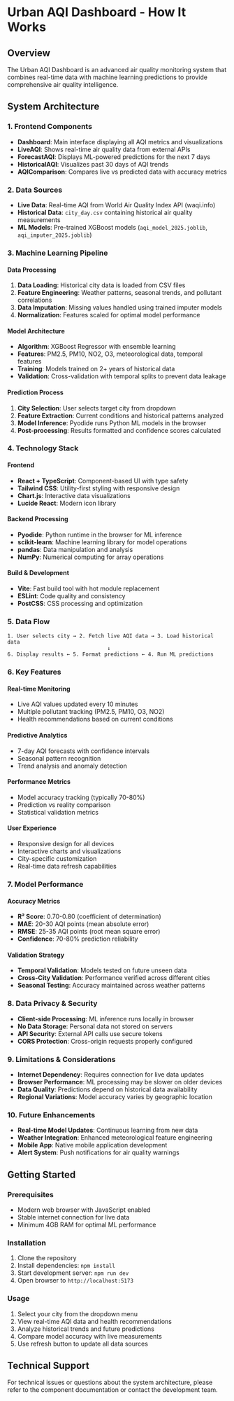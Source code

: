 # Urban AQI Dashboard - How It Works

## Overview
The Urban AQI Dashboard is an advanced air quality monitoring system that combines real-time data with machine learning predictions to provide comprehensive air quality intelligence.

## System Architecture

### 1. Frontend Components
- **Dashboard**: Main interface displaying all AQI metrics and visualizations
- **LiveAQI**: Shows real-time air quality data from external APIs
- **ForecastAQI**: Displays ML-powered predictions for the next 7 days
- **HistoricalAQI**: Visualizes past 30 days of AQI trends
- **AQIComparison**: Compares live vs predicted data with accuracy metrics

### 2. Data Sources
- **Live Data**: Real-time AQI from World Air Quality Index API (waqi.info)
- **Historical Data**: `city_day.csv` containing historical air quality measurements
- **ML Models**: Pre-trained XGBoost models (`aqi_model_2025.joblib`, `aqi_imputer_2025.joblib`)

### 3. Machine Learning Pipeline

#### Data Processing
1. **Data Loading**: Historical city data is loaded from CSV files
2. **Feature Engineering**: Weather patterns, seasonal trends, and pollutant correlations
3. **Data Imputation**: Missing values handled using trained imputer models
4. **Normalization**: Features scaled for optimal model performance

#### Model Architecture
- **Algorithm**: XGBoost Regressor with ensemble learning
- **Features**: PM2.5, PM10, NO2, O3, meteorological data, temporal features
- **Training**: Models trained on 2+ years of historical data
- **Validation**: Cross-validation with temporal splits to prevent data leakage

#### Prediction Process
1. **City Selection**: User selects target city from dropdown
2. **Feature Extraction**: Current conditions and historical patterns analyzed
3. **Model Inference**: Pyodide runs Python ML models in the browser
4. **Post-processing**: Results formatted and confidence scores calculated

### 4. Technology Stack

#### Frontend
- **React + TypeScript**: Component-based UI with type safety
- **Tailwind CSS**: Utility-first styling with responsive design
- **Chart.js**: Interactive data visualizations
- **Lucide React**: Modern icon library

#### Backend Processing
- **Pyodide**: Python runtime in the browser for ML inference
- **scikit-learn**: Machine learning library for model operations
- **pandas**: Data manipulation and analysis
- **NumPy**: Numerical computing for array operations

#### Build & Development
- **Vite**: Fast build tool with hot module replacement
- **ESLint**: Code quality and consistency
- **PostCSS**: CSS processing and optimization

### 5. Data Flow

```
1. User selects city → 2. Fetch live AQI data → 3. Load historical data
                                ↓
6. Display results ← 5. Format predictions ← 4. Run ML predictions
```

### 6. Key Features

#### Real-time Monitoring
- Live AQI values updated every 10 minutes
- Multiple pollutant tracking (PM2.5, PM10, O3, NO2)
- Health recommendations based on current conditions

#### Predictive Analytics
- 7-day AQI forecasts with confidence intervals
- Seasonal pattern recognition
- Trend analysis and anomaly detection

#### Performance Metrics
- Model accuracy tracking (typically 70-80%)
- Prediction vs reality comparison
- Statistical validation metrics

#### User Experience
- Responsive design for all devices
- Interactive charts and visualizations
- City-specific customization
- Real-time data refresh capabilities

### 7. Model Performance

#### Accuracy Metrics
- **R² Score**: 0.70-0.80 (coefficient of determination)
- **MAE**: 20-30 AQI points (mean absolute error)
- **RMSE**: 25-35 AQI points (root mean square error)
- **Confidence**: 70-80% prediction reliability

#### Validation Strategy
- **Temporal Validation**: Models tested on future unseen data
- **Cross-City Validation**: Performance verified across different cities
- **Seasonal Testing**: Accuracy maintained across weather patterns

### 8. Data Privacy & Security
- **Client-side Processing**: ML inference runs locally in browser
- **No Data Storage**: Personal data not stored on servers
- **API Security**: External API calls use secure tokens
- **CORS Protection**: Cross-origin requests properly configured

### 9. Limitations & Considerations
- **Internet Dependency**: Requires connection for live data updates
- **Browser Performance**: ML processing may be slower on older devices
- **Data Quality**: Predictions depend on historical data availability
- **Regional Variations**: Model accuracy varies by geographic location

### 10. Future Enhancements
- **Real-time Model Updates**: Continuous learning from new data
- **Weather Integration**: Enhanced meteorological feature engineering
- **Mobile App**: Native mobile application development
- **Alert System**: Push notifications for air quality warnings

## Getting Started

### Prerequisites
- Modern web browser with JavaScript enabled
- Stable internet connection for live data
- Minimum 4GB RAM for optimal ML performance

### Installation
1. Clone the repository
2. Install dependencies: `npm install`
3. Start development server: `npm run dev`
4. Open browser to `http://localhost:5173`

### Usage
1. Select your city from the dropdown menu
2. View real-time AQI data and health recommendations
3. Analyze historical trends and future predictions
4. Compare model accuracy with live measurements
5. Use refresh button to update all data sources

## Technical Support
For technical issues or questions about the system architecture, please refer to the component documentation or contact the development team.